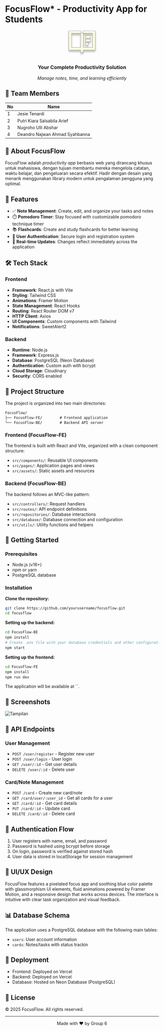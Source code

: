 # FocusFlow* - Productivity App for Students

<div align="center">
  <img src="/public/book.svg" alt="FocusFlow Logo" width="100" />
  <h3>Your Complete Productivity Solution</h3>
  <p><i>Manage notes, time, and learning efficiently</i></p>
</div>

## 👥 Team Members

| No | Name |
|----|------|
| 1 | Jesie Tenardi |
| 2 | Putri Kiara Salsabila Arief | 
| 3 | Nugroho Ulli Abshar | 
| 4 | Deandro Najwan Ahmad Syahbanna |

## 📝 About FocusFlow

FocusFlow adalah *productivity app* berbasis web yang dirancang khusus untuk mahasiswa, dengan tujuan membantu mereka mengelola catatan, waktu belajar, dan pengeluaran secara efektif. Hadir dengan desain yang menarik menggunakan library modern untuk pengalaman pengguna yang optimal.

## 🌟 Features

- ✅ **Note Management**: Create, edit, and organize your tasks and notes
- ⏱️ **Pomodoro Timer**: Stay focused with customizable pomodoro technique timer
- 📚 **Flashcards**: Create and study flashcards for better learning
- 👤 **User Authentication**: Secure login and registration system
- 🔄 **Real-time Updates**: Changes reflect immediately across the application

## 🛠️ Tech Stack

### Frontend
- **Framework**: React.js with Vite
- **Styling**: Tailwind CSS
- **Animations**: Framer Motion
- **State Management**: React Hooks
- **Routing**: React Router DOM v7
- **HTTP Client**: Axios
- **UI Components**: Custom components with Tailwind
- **Notifications**: SweetAlert2

### Backend
- **Runtime**: Node.js
- **Framework**: Express.js
- **Database**: PostgreSQL (Neon Database)
- **Authentication**: Custom auth with bcrypt
- **Cloud Storage**: Cloudinary
- **Security**: CORS enabled

## 📁 Project Structure

The project is organized into two main directories:

```
FocusFlow/
├── FocusFlow-FE/        # Frontend application
└── FocusFlow-BE/        # Backend API server
```

### Frontend (FocusFlow-FE)

The frontend is built with React and Vite, organized with a clean component structure:

- `src/components/`: Reusable UI components
- `src/pages/`: Application pages and views
- `src/assets/`: Static assets and resources

### Backend (FocusFlow-BE)

The backend follows an MVC-like pattern:

- `src/controllers/`: Request handlers
- `src/routes/`: API endpoint definitions
- `src/repositories/`: Database interactions
- `src/database/`: Database connection and configuration
- `src/utils/`: Utility functions and helpers

## 🚀 Getting Started

### Prerequisites
- Node.js (v16+)
- npm or yarn
- PostgreSQL database

### Installation

**Clone the repository:**
```bash
git clone https://github.com/yourusername/focusflow.git
cd focusflow
```

**Setting up the backend:**
```bash
cd FocusFlow-BE
npm install
# Create .env file with your database credentials and other configurations
npm start
```

**Setting up the frontend:**
```bash
cd FocusFlow-FE
npm install
npm run dev
```

The application will be available at ``.

## 📱 Screenshots

![Tampilan](https://hackmd.io/_uploads/By5Z_EP-ee.png)


## 🔄 API Endpoints

### User Management
- `POST /user/register` - Register new user
- `POST /user/login` - User login
- `GET /user/:id` - Get user details
- `DELETE /user/:id` - Delete user

### Card/Note Management
- `POST /card` - Create new card/note
- `GET /card/user/:user_id` - Get all cards for a user
- `GET /card/:id` - Get card details
- `PUT /card/:id` - Update card
- `DELETE /card/:id` - Delete card

## 🔐 Authentication Flow

1. User registers with name, email, and password
2. Password is hashed using bcrypt before storage
3. On login, password is verified against stored hash
4. User data is stored in localStorage for session management

## 🎨 UI/UX Design

FocusFlow features a pixelated focus app and soothing blue color palette with glassmorphism UI elements, fluid animations powered by Framer Motion, and a responsive design that works across devices. The interface is intuitive with clear task organization and visual feedback.

## 📊 Database Schema

The application uses a PostgreSQL database with the following main tables:

- `users`: User account information
- `cards`: Notes/tasks with status trackin


## 🔗 Deployment

- Frontend: Deployed on Vercel
- Backend: Deployed on Vercel
- Database: Hosted on Neon Database (PostgreSQL)

## 📜 License

© 2025 FocusFlow. All rights reserved.

---

<div align="center">
  <p>Made with ❤️ by Group 6</p>
</div>
